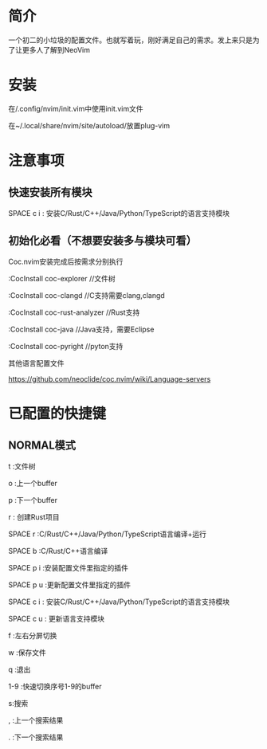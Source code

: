 # 简介

一个初二的小垃圾的配置文件。也就写着玩，刚好满足自己的需求。发上来只是为了让更多人了解到NeoVim

# 安装

在/.config/nvim/init.vim中使用init.vim文件

在~/.local/share/nvim/site/autoload/放置plug-vim

# 注意事项

## 快速安装所有模块

SPACE c i : 安装C/Rust/C++/Java/Python/TypeScript的语言支持模块

## 初始化必看（不想要安装多与模块可看）

Coc.nvim安装完成后按需求分别执行

:CocInstall coc-explorer  //文件树

:CocInstall coc-clangd //C支持需要clang,clangd

:CocInstall coc-rust-analyzer //Rust支持

:CocInstall coc-java //Java支持，需要Eclipse

:CocInstall coc-pyright //pyton支持

其他语言配置文件

https://github.com/neoclide/coc.nvim/wiki/Language-servers

# 已配置的快捷键

## NORMAL模式

t :文件树

o :上一个buffer

p :下一个buffer

r : 创建Rust项目

SPACE r :C/Rust/C++/Java/Python/TypeScript语言编译+运行

SPACE b :C/Rust/C++语言编译

SPACE p i :安装配置文件里指定的插件

SPACE p u :更新配置文件里指定的插件

SPACE c i : 安装C/Rust/C++/Java/Python/TypeScript的语言支持模块

SPACE c u : 更新语言支持模块

f :左右分屏切换

w :保存文件

q :退出

1-9 :快速切换序号1-9的buffer

s:搜索

, :上一个搜索结果

. :下一个搜索结果
